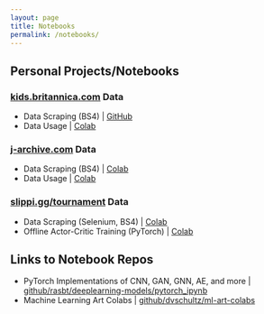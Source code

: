 ```yaml
---
layout: page
title: Notebooks
permalink: /notebooks/
---
```


## Personal Projects/Notebooks

### [kids.britannica.com](https://kids.britannica.com) Data
  * Data Scraping (BS4) | [GitHub](https://github.com/josephcappadona/kids_britannica/tree/dev/kids_britannica)
  * Data Usage | [Colab](https://colab.research.google.com/drive/1r1xf4Xnk2Vej_l6GxiqFkxg89YFBqYQY)
  
### [j-archive.com](https://j-archive.com) Data
  * Data Scraping (BS4) | [Colab](https://colab.research.google.com/drive/1Md2zFZivl3QgXmuUNMjIT2mDLgB158gY)
  * Data Usage | [Colab](https://colab.research.google.com/drive/1X99ypJ3E_6jrc76I5DnMKrjgkmezEGvv)

### [slippi.gg/tournament](https://slippi.gg/tournaments) Data
  * Data Scraping (Selenium, BS4) | [Colab](https://colab.research.google.com/drive/1Os4pK85UWkOmBO-7Mwq6cF9geWYEglSZ)
  * Offline Actor-Critic Training (PyTorch) | [Colab](https://colab.research.google.com/drive/1cOEV2DYb86r2oujalaSt-c68CpnzHRjZ)
  
## Links to Notebook Repos  
  * PyTorch Implementations of CNN, GAN, GNN, AE, and more | [github/rasbt/deeplearning-models/pytorch_ipynb](https://github.com/rasbt/deeplearning-models/tree/master/pytorch_ipynb)
  * Machine Learning Art Colabs | [github/dvschultz/ml-art-colabs](https://github.com/dvschultz/ml-art-colabs)
